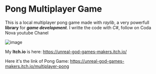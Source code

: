 # Pong Multiplayer Game

This is a local multiplayer pong game made with *raylib*, a very powerfull **library** for ***game development***.
I writte the code with *C#*, follow on Coda Nova youtube Chanel


![image](https://github.com/user-attachments/assets/4bfd1a75-b979-411a-8f51-12631c890c96)


My **Itch.io** is here: https://unreal-god-games-makers.itch.io/

Here it's the link of Pong Game: https://unreal-god-games-makers.itch.io/multiplayer-pong
